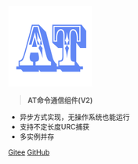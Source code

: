 <!-- coverpage.md -->

![logo](images/logo.png)

> **AT命令通信组件(V2)**

 - 异步方式实现，无操作系统也能运行
 - 支持不定长度URC捕获
 - 多实例并存


[Gitee](https://gitee.com/moluo-tech/AT-Command)
[GitHub](https://gitee.com/moluo-tech/AT-Command)
